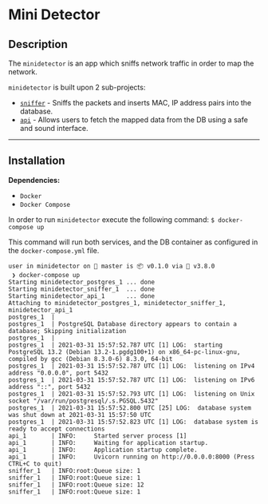 # Mini Detector

## Description

The `minidetector` is an app which sniffs network traffic in order to map the network.

`minidetector` is built upon 2 sub-projects:

- [`sniffer`](./minidetector) - Sniffs the packets and inserts MAC, IP address pairs into the database.
- [`api`](./api) - Allows users to fetch the mapped data from the DB using a safe and sound interface.

--------

## Installation

**Dependencies:**

- `Docker`
- `Docker Compose`

In order to run `minidetector` execute the following command:
`$ docker-compose up`

This command will run both services, and the DB container as configured in the `docker-compose.yml` file.

```
user in minidetector on  master is 📦 v0.1.0 via 🐍 v3.8.0
 ❯ docker-compose up
Starting minidetector_postgres_1 ... done
Starting minidetector_sniffer_1  ... done
Starting minidetector_api_1      ... done
Attaching to minidetector_postgres_1, minidetector_sniffer_1, minidetector_api_1
postgres_1  | 
postgres_1  | PostgreSQL Database directory appears to contain a database; Skipping initialization
postgres_1  | 
postgres_1  | 2021-03-31 15:57:52.787 UTC [1] LOG:  starting PostgreSQL 13.2 (Debian 13.2-1.pgdg100+1) on x86_64-pc-linux-gnu, compiled by gcc (Debian 8.3.0-6) 8.3.0, 64-bit
postgres_1  | 2021-03-31 15:57:52.787 UTC [1] LOG:  listening on IPv4 address "0.0.0.0", port 5432
postgres_1  | 2021-03-31 15:57:52.787 UTC [1] LOG:  listening on IPv6 address "::", port 5432
postgres_1  | 2021-03-31 15:57:52.793 UTC [1] LOG:  listening on Unix socket "/var/run/postgresql/.s.PGSQL.5432"
postgres_1  | 2021-03-31 15:57:52.800 UTC [25] LOG:  database system was shut down at 2021-03-31 15:57:50 UTC
postgres_1  | 2021-03-31 15:57:52.823 UTC [1] LOG:  database system is ready to accept connections
api_1       | INFO:     Started server process [1]
api_1       | INFO:     Waiting for application startup.
api_1       | INFO:     Application startup complete.
api_1       | INFO:     Uvicorn running on http://0.0.0.0:8000 (Press CTRL+C to quit)
sniffer_1   | INFO:root:Queue size: 1
sniffer_1   | INFO:root:Queue size: 1
sniffer_1   | INFO:root:Queue size: 12
sniffer_1   | INFO:root:Queue size: 1
```